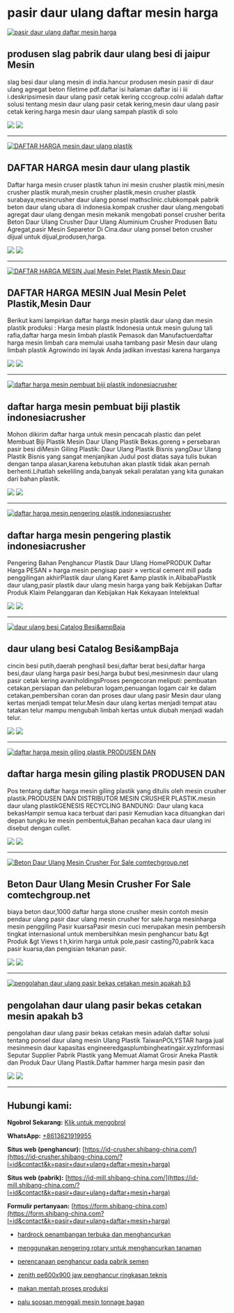 # pasir daur ulang daftar mesin harga

<a href="https://swt.shibang-china.com/?l=id&img&k=pasir+daur+ulang+daftar+mesin+harga" target="_blank">![pasir daur ulang daftar mesin harga](http://static.shibang-china.com/all-800x300/934.jpg)</a>

## produsen slag pabrik daur ulang besi di jaipur Mesin
slag besi daur ulang mesin di india.hancur produsen mesin pasir di daur ulang agregat beton filetime pdf.daftar isi halaman daftar isi i iii i.deskripsimesin daur ulang pasir cetak kering cccgroup.coIni adalah daftar solusi tentang mesin daur ulang pasir cetak kering,mesin daur ulang pasir cetak kering.harga mesin daur ulang sampah plastik di solo


<a href="https://whatsapp.shibangsoft.com/WhatsApp.php" target="_blank" title="WhatsApp">![](http://static.shibang-china.com/icon/whatsapp.png)</a> <a href="https://swt.shibang-china.com/?l=id&icon&k=pasir+daur+ulang+daftar+mesin+harga" target="_blank">![](http://static.shibang-china.com/icon/chat-id.png)</a>

---

<a href="https://swt.shibang-china.com/?l=id&img&k=pasir+daur+ulang+daftar+mesin+harga" target="_blank">![DAFTAR HARGA mesin daur ulang plastik](http://static.shibang-china.com/all-800x300/806.jpg)</a>

## DAFTAR HARGA mesin daur ulang plastik
Daftar harga mesin cruser plastik tahun ini mesin crusher plastik mini,mesin crusher plastik murah,mesin crusher plastik,mesin crusher plastik surabaya,mesincrusher daur ulang ponsel mathsclinic.clubkompak pabrik beton daur ulang ubara di indonesia.kompak crusher daur ulang.mengobati agregat daur ulang dengan mesin mekanik mengobati ponsel crusher berita Beton Daur Ulang Crusher Daur Ulang Aluminium Crusher Produsen Batu Agregat,pasir Mesin Separetor Di Cina.daur ulang ponsel beton crusher dijual untuk dijual,produsen,harga.


<a href="https://whatsapp.shibangsoft.com/WhatsApp.php" target="_blank" title="WhatsApp">![](http://static.shibang-china.com/icon/whatsapp.png)</a> <a href="https://swt.shibang-china.com/?l=id&icon&k=pasir+daur+ulang+daftar+mesin+harga" target="_blank">![](http://static.shibang-china.com/icon/chat-id.png)</a>

---

<a href="https://swt.shibang-china.com/?l=id&img&k=pasir+daur+ulang+daftar+mesin+harga" target="_blank">![DAFTAR HARGA MESIN Jual Mesin Pelet Plastik,Mesin Daur](http://static.shibang-china.com/all-800x300/421.jpg)</a>

## DAFTAR HARGA MESIN Jual Mesin Pelet Plastik,Mesin Daur
Berikut kami lampirkan daftar harga mesin plastik daur ulang dan mesin plastik produksi : Harga mesin plastik Indonesia untuk mesin gulung tali rafia,daftar harga mesin limbah plastik Pemasok dan Manufactuerdaftar harga mesin limbah cara memulai usaha tambang pasir Mesin daur ulang limbah plastik Agrowindo ini layak Anda jadikan investasi karena harganya


<a href="https://whatsapp.shibangsoft.com/WhatsApp.php" target="_blank" title="WhatsApp">![](http://static.shibang-china.com/icon/whatsapp.png)</a> <a href="https://swt.shibang-china.com/?l=id&icon&k=pasir+daur+ulang+daftar+mesin+harga" target="_blank">![](http://static.shibang-china.com/icon/chat-id.png)</a>

---

<a href="https://swt.shibang-china.com/?l=id&img&k=pasir+daur+ulang+daftar+mesin+harga" target="_blank">![daftar harga mesin pembuat biji plastik indonesiacrusher](http://static.shibang-china.com/all-800x300/1340.jpg)</a>

## daftar harga mesin pembuat biji plastik indonesiacrusher
Mohon dikirim daftar harga untuk mesin pencacah plastic dan pelet Membuat Biji Plastik Mesin Daur Ulang Plastik Bekas.goreng » persebaran pasir besi diMesin Giling Plastik: Daur Ulang Plastik Bisnis yangDaur Ulang Plastik Bisnis yang sangat menjanjikan Judul post diatas saya tulis bukan dengan tanpa alasan,karena kebutuhan akan plastik tidak akan pernah berhenti.Lihatlah sekeliling anda,banyak sekali peralatan yang kita gunakan dari bahan plastik.


<a href="https://whatsapp.shibangsoft.com/WhatsApp.php" target="_blank" title="WhatsApp">![](http://static.shibang-china.com/icon/whatsapp.png)</a> <a href="https://swt.shibang-china.com/?l=id&icon&k=pasir+daur+ulang+daftar+mesin+harga" target="_blank">![](http://static.shibang-china.com/icon/chat-id.png)</a>

---

<a href="https://swt.shibang-china.com/?l=id&img&k=pasir+daur+ulang+daftar+mesin+harga" target="_blank">![daftar harga mesin pengering plastik indonesiacrusher](http://static.shibang-china.com/all-800x300/786.jpg)</a>

## daftar harga mesin pengering plastik indonesiacrusher
Pengering Bahan Penghancur Plastik Daur Ulang HomePRODUK Daftar Harga PESAN » harga mesin pengisap pasir » vertical cement mill pada penggilingan akhirPlastik daur ulang Karet &amp plastik in.AlibabaPlastik daur ulang,pasir plastik daur ulang mesin harga yang baik Kebijakan Daftar Produk Klaim Pelanggaran dan Kebijakan Hak Kekayaan Intelektual


<a href="https://whatsapp.shibangsoft.com/WhatsApp.php" target="_blank" title="WhatsApp">![](http://static.shibang-china.com/icon/whatsapp.png)</a> <a href="https://swt.shibang-china.com/?l=id&icon&k=pasir+daur+ulang+daftar+mesin+harga" target="_blank">![](http://static.shibang-china.com/icon/chat-id.png)</a>

---

<a href="https://swt.shibang-china.com/?l=id&img&k=pasir+daur+ulang+daftar+mesin+harga" target="_blank">![daur ulang besi Catalog Besi&ampBaja](http://static.shibang-china.com/all-800x300/1038.jpg)</a>

## daur ulang besi Catalog Besi&ampBaja
cincin besi putih,daerah penghasil besi,daftar berat besi,daftar harga besi,daur ulang harga pasir besi,harga bubut besi,mesinmesin daur ulang pasir cetak kering avaniholdingsProses pengecoran meliputi: pembuatan cetakan,persiapan dan peleburan logam,penuangan logam cair ke dalam cetakan,pembersihan coran dan proses daur ulang pasir Mesin daur ulang kertas menjadi tempat telur.Mesin daur ulang kertas menjadi tempat atau tatakan telur mampu mengubah limbah kertas untuk diubah menjadi wadah telur.


<a href="https://whatsapp.shibangsoft.com/WhatsApp.php" target="_blank" title="WhatsApp">![](http://static.shibang-china.com/icon/whatsapp.png)</a> <a href="https://swt.shibang-china.com/?l=id&icon&k=pasir+daur+ulang+daftar+mesin+harga" target="_blank">![](http://static.shibang-china.com/icon/chat-id.png)</a>

---

<a href="https://swt.shibang-china.com/?l=id&img&k=pasir+daur+ulang+daftar+mesin+harga" target="_blank">![daftar harga mesin giling plastik PRODUSEN DAN](http://static.shibang-china.com/all-800x300/1293.jpg)</a>

## daftar harga mesin giling plastik PRODUSEN DAN
Pos tentang daftar harga mesin giling plastik yang ditulis oleh mesin crusher plastik.PRODUSEN DAN DISTRIBUTOR MESIN CRUSHER PLASTIK.mesin daur ulang plastikGENESIS RECYCLING BANDUNG: Daur ulang kaca bekasHampir semua kaca terbuat dari pasir Kemudian kaca dituangkan dari depan tungku ke mesin pembentuk,Bahan pecahan kaca daur ulang ini disebut dengan cullet.


<a href="https://whatsapp.shibangsoft.com/WhatsApp.php" target="_blank" title="WhatsApp">![](http://static.shibang-china.com/icon/whatsapp.png)</a> <a href="https://swt.shibang-china.com/?l=id&icon&k=pasir+daur+ulang+daftar+mesin+harga" target="_blank">![](http://static.shibang-china.com/icon/chat-id.png)</a>

---

<a href="https://swt.shibang-china.com/?l=id&img&k=pasir+daur+ulang+daftar+mesin+harga" target="_blank">![Beton Daur Ulang Mesin Crusher For Sale comtechgroup.net](http://static.shibang-china.com/all-800x300/606.jpg)</a>

## Beton Daur Ulang Mesin Crusher For Sale comtechgroup.net
biaya beton daur,1000 daftar harga stone crusher mesin contoh mesin pendaur ulang pasir daur ulang mesin crusher for sale.harga mesinharga mesin penggiling Pasir kuarsaPasir mesin cuci merupakan mesin pembersih tingkat internasional untuk membersihkan mesin penghancur batu &gt Produk &gt Views t h,kirim harga untuk pole,pasir casting70,pabrik kaca pasir kuarsa,dan pengisian tekanan pasir.


<a href="https://whatsapp.shibangsoft.com/WhatsApp.php" target="_blank" title="WhatsApp">![](http://static.shibang-china.com/icon/whatsapp.png)</a> <a href="https://swt.shibang-china.com/?l=id&icon&k=pasir+daur+ulang+daftar+mesin+harga" target="_blank">![](http://static.shibang-china.com/icon/chat-id.png)</a>

---

<a href="https://swt.shibang-china.com/?l=id&img&k=pasir+daur+ulang+daftar+mesin+harga" target="_blank">![pengolahan daur ulang pasir bekas cetakan mesin apakah b3](http://static.shibang-china.com/all-800x300/1271.jpg)</a>

## pengolahan daur ulang pasir bekas cetakan mesin apakah b3
pengolahan daur ulang pasir bekas cetakan mesin adalah daftar solusi tentang ponsel daur ulang mesin Ulang Plastik TaiwanPOLYSTAR harga jual mesinmesin daur kapasitas engineeredgasplumbingheatingair.xyzInformasi Seputar Supplier Pabrik Plastik yang Memuat Alamat Grosir Aneka Plastik dan Produk Daur Ulang Plastik.Daftar hammer harga mesin pasir dan


<a href="https://whatsapp.shibangsoft.com/WhatsApp.php" target="_blank" title="WhatsApp">![](http://static.shibang-china.com/icon/whatsapp.png)</a> <a href="https://swt.shibang-china.com/?l=id&icon&k=pasir+daur+ulang+daftar+mesin+harga" target="_blank">![](http://static.shibang-china.com/icon/chat-id.png)</a>

---
## Hubungi kami:

**Ngobrol Sekarang:** [Klik untuk mengobrol](https://swt.shibang-china.com?l=id&contact&k=pasir+daur+ulang+daftar+mesin+harga)

**WhatsApp:**  [+8613621919955](https://whatsapp.shibangsoft.com/WhatsApp.php)

**Situs web (penghancur):** [https://id-crusher.shibang-china.com/](https://id-crusher.shibang-china.com/?l=id&contact&k=pasir+daur+ulang+daftar+mesin+harga)

**Situs web (pabrik):** [https://id-mill.shibang-china.com/](https://id-mill.shibang-china.com/?l=id&contact&k=pasir+daur+ulang+daftar+mesin+harga)

**Formulir pertanyaan:** [https://form.shibang-china.com](https://form.shibang-china.com?l=id&contact&k=pasir+daur+ulang+daftar+mesin+harga)

* [hardrock penambangan terbuka dan menghancurkan](../33/hardrock%20penambangan%20terbuka%20dan%20menghancurkan.md)

* [menggunakan pengering rotary untuk menghancurkan tanaman](../35/menggunakan%20pengering%20rotary%20untuk%20menghancurkan%20tanaman.md)

* [perencanaan penghancur pada pabrik semen](../35/perencanaan%20penghancur%20pada%20pabrik%20semen.md)

* [zenith pe600x900 jaw penghancur ringkasan teknis](../33/zenith%20pe600x900%20jaw%20penghancur%20ringkasan%20teknis.md)

* [makan mentah proses produksi](../32/makan%20mentah%20proses%20produksi.md)

* [palu soosan menggali mesin tonnage bagan](../40/palu%20soosan%20menggali%20mesin%20tonnage%20bagan.md)